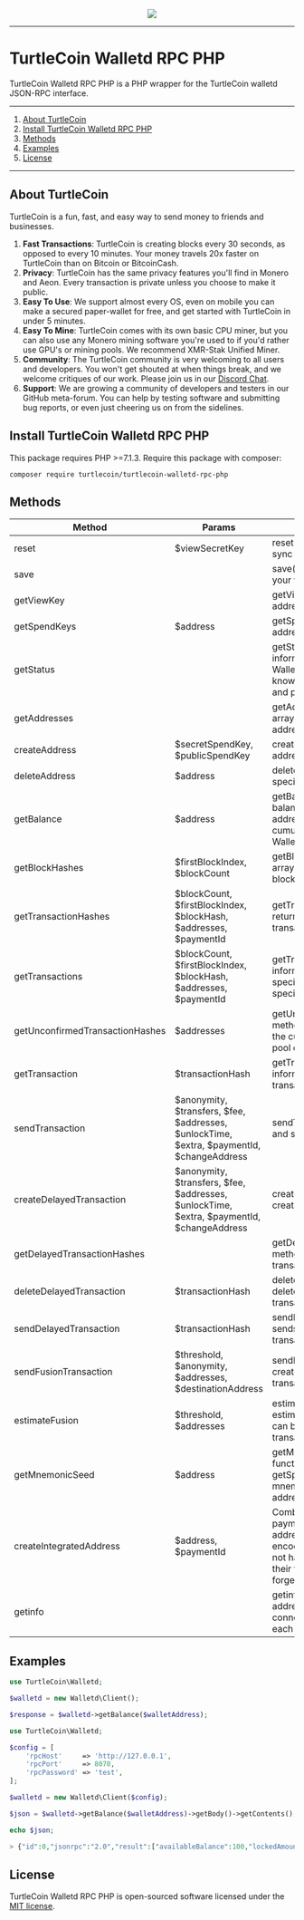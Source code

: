 <p align="center"><a href="https://turtlecoin.lol" target="_blank" style="max-width:50%;"><img src="https://user-images.githubusercontent.com/34389545/35821974-62e0e25c-0a70-11e8-87dd-2cfffeb6ed47.png"></a></p>

---

# TurtleCoin Walletd RPC PHP

TurtleCoin Walletd RPC PHP is a PHP wrapper for the TurtleCoin walletd JSON-RPC interface.

---

1) [About TurtleCoin](#about-turtlecoin)
1) [Install TurtleCoin Walletd RPC PHP](#install-turtlecoin-walletd-rpc-php)
1) [Methods](#methods)
1) [Examples](#examples)
1) [License](#license)

---

## About TurtleCoin

TurtleCoin is a fun, fast, and easy way to send money to friends and businesses.

1) **Fast Transactions**: TurtleCoin is creating blocks every 30 seconds, as opposed to every 10 minutes. Your money travels 20x faster on TurtleCoin than on Bitcoin or BitcoinCash.
1) **Privacy**: TurtleCoin has the same privacy features you'll find in Monero and Aeon. Every transaction is private unless you choose to make it public.
1) **Easy To Use**: We support almost every OS, even on mobile you can make a secured paper-wallet for free, and get started with TurtleCoin in under 5 minutes.
1) **Easy To Mine**: TurtleCoin comes with its own basic CPU miner, but you can also use any Monero mining software you're used to if you'd rather use GPU's or mining pools. We recommend XMR-Stak Unified Miner.
1) **Community**: The TurtleCoin community is very welcoming to all users and developers. You won't get shouted at when things break, and we welcome critiques of our work. Please join us in our [Discord Chat](http://chat.turtlecoin.lol).
1) **Support**: We are growing a community of developers and testers in our GitHub meta-forum. You can help by testing software and submitting bug reports, or even just cheering us on from the sidelines.

## Install TurtleCoin Walletd RPC PHP

This package requires PHP >=7.1.3. Require this package with composer:

```
composer require turtlecoin/turtlecoin-walletd-rpc-php
```

## Methods

| Method        | Params   | Description   |
| ------------- | ------------- | ------------- |
| reset | $viewSecretKey |	reset() method allows you to re-sync your wallet. |
| save |  |	save() method allows you to save your wallet by request. |
| getViewKey |  |	getViewKey() method returns address view key. |
| getSpendKeys | $address |	getSpendKeys() method returns address spend keys. |
| getStatus |  |	getStatus() method returns information about the current RPC Wallet state: block_count, known_block_count, last_block_hash and peer_count. |
| getAddresses |  |	getAddresses() method returns an array of your RPC Wallet's addresses. |
| createAddress | $secretSpendKey, $publicSpendKey |	createAddress() method creates an address. |
| deleteAddress | $address |	deleteAddress() method deletes a specified address. |
| getBalance | $address |	getBalance() method returns a balance for a specified address. If address is not specified, returns a cumulative balance of all RPC Wallet's addresses. |
| getBlockHashes | $firstBlockIndex, $blockCount |	getBlockHashes() method returns an array of block hashes for a specified block range. |
| getTransactionHashes | $blockCount, $firstBlockIndex, $blockHash, $addresses, $paymentId |	getTransactionHashes() method returns an array of block and transaction hashes. |
| getTransactions | $blockCount, $firstBlockIndex, $blockHash, $addresses, $paymentId |	getTransactions() method returns information about the transactions in specified block range or for specified addresses. |
| getUnconfirmedTransactionHashes | $addresses |	getUnconfirmedTransactionHashes() method returns information about the current unconfirmed transaction pool or for a specified addresses. |
| getTransaction | $transactionHash |	getTransaction() method returns information about the specified transaction. |
| sendTransaction | $anonymity, $transfers, $fee, $addresses, $unlockTime, $extra, $paymentId, $changeAddress |	sendTransaction() method creates and sends a transaction. |
| createDelayedTransaction | $anonymity, $transfers, $fee, $addresses, $unlockTime, $extra, $paymentId, $changeAddress |	createDelayedTransaction() method creates but not sends a transaction. |
| getDelayedTransactionHashes |  |	getDelayedTransactionHashes() method returns hashes of delayed transactions. |
| deleteDelayedTransaction | $transactionHash |	deleteDelayedTransaction() method deletes a specified delayed transaction. |
| sendDelayedTransaction | $transactionHash |	sendDelayedTransaction() method sends a specified delayed transaction. |
| sendFusionTransaction | $threshold, $anonymity, $addresses, $destinationAddress |	sendFusionTransaction() method creates and sends a fusion transaction. |
| estimateFusion | $threshold, $addresses |	estimateFusion() method allows to estimate a number of outputs that can be optimized with fusion transactions. |
| getMnemonicSeed | $address |	getMnemonicSeed() method functions nearly the same as getSpendKeys(). It returns the mnemonic seed for the given address. |
| createIntegratedAddress | $address, $paymentId | Combines an address and a paymentId into an 'integrated' address, which contains both in an encoded form. This allows users to not have to supply a payment Id in their transfer, and hence cannot forget it. |
| getinfo |  | getinfo() retrieves the fee and address of the public node you are connected to, that will be applied to each transaction. |

## Examples

```php
use TurtleCoin\Walletd;

$walletd = new Walletd\Client();

$response = $walletd->getBalance($walletAddress);
```

```php
use TurtleCoin\Walletd;

$config = [
    'rpcHost'     => 'http://127.0.0.1',
    'rpcPort'     => 8070,
    'rpcPassword' => 'test',
];

$walletd = new Walletd\Client($config);

$json = $walletd->getBalance($walletAddress)->getBody()->getContents();

echo $json;

> {"id":0,"jsonrpc":"2.0","result":["availableBalance":100,"lockedAmount":50]}
``` 

## License

TurtleCoin Walletd RPC PHP is open-sourced software licensed under the [MIT license](http://opensource.org/licenses/MIT).
